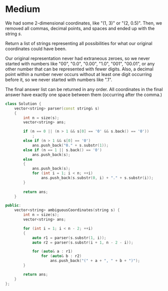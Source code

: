 # Medium

We had some 2-dimensional coordinates, like "(1, 3)" or "(2, 0.5)". Then, we removed all commas, decimal points, and spaces and ended up with the string $s$.

Return a list of strings representing all possibilities for what our original coordinates could have been.

Our original representation never had extraneous zeroes, so we never started with numbers like "00", "0.0", "0.00", "1.0", "001", "00.01", or any other number that can be represented with fewer digits. Also, a decimal point within a number never occurs without at least one digit occurring before it, so we never started with numbers like ".1".

The final answer list can be returned in any order. All coordinates in the final answer have exactly one space between them (occurring after the comma.)

```cpp
class Solution {
    vector<string> parser(const string& s)
    {
        int n = size(s);
        vector<string> ans;

        if (n == 0 || (n > 1 && s[0] == '0' && s.back() == '0'))
            ;
        else if (n > 1 && s[0] == '0')
            ans.push_back("0." + s.substr(1));
        else if (n == 1 || s.back() == '0')
            ans.push_back(s);
        else
        {
            ans.push_back(s);
            for (int i = 1; i < n; ++i)
                ans.push_back(s.substr(0, i) + "." + s.substr(i));
        }
        
        return ans;
    }

public:
    vector<string> ambiguousCoordinates(string s) {
        int n = size(s);
        vector<string> ans;

        for (int i = 1; i < n - 2; ++i)
        {
            auto r1 = parser(s.substr(1, i));
            auto r2 = parser(s.substr(i + 1, n - 2 - i));

            for (auto& a : r1)
                for (auto& b : r2)
                    ans.push_back("(" + a + ", " + b + ")");
        }

        return ans;
    }
};
```
